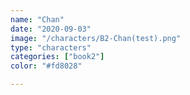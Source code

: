 ```yaml
---
name: "Chan"
date: "2020-09-03"
image: "/characters/B2-Chan(test).png"
type: "characters"
categories: ["book2"]
color: "#fd8028"

---
```


